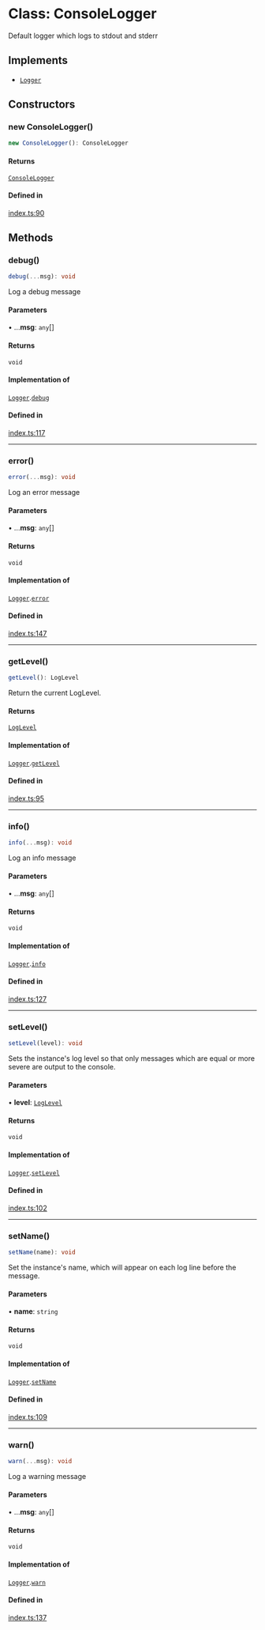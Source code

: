 # Class: ConsoleLogger

Default logger which logs to stdout and stderr

## Implements

- [`Logger`](../interfaces/Logger.md)

## Constructors

### new ConsoleLogger()

```ts
new ConsoleLogger(): ConsoleLogger
```

#### Returns

[`ConsoleLogger`](ConsoleLogger.md)

#### Defined in

[index.ts:90](https://github.com/slackapi/node-slack-sdk/blob/c15385ef93ccdde9702f52f7d1f445999203d794/packages/logger/src/index.ts#L90)

## Methods

### debug()

```ts
debug(...msg): void
```

Log a debug message

#### Parameters

• ...**msg**: `any`[]

#### Returns

`void`

#### Implementation of

[`Logger`](../interfaces/Logger.md).[`debug`](../interfaces/Logger.md#debug)

#### Defined in

[index.ts:117](https://github.com/slackapi/node-slack-sdk/blob/c15385ef93ccdde9702f52f7d1f445999203d794/packages/logger/src/index.ts#L117)

***

### error()

```ts
error(...msg): void
```

Log an error message

#### Parameters

• ...**msg**: `any`[]

#### Returns

`void`

#### Implementation of

[`Logger`](../interfaces/Logger.md).[`error`](../interfaces/Logger.md#error)

#### Defined in

[index.ts:147](https://github.com/slackapi/node-slack-sdk/blob/c15385ef93ccdde9702f52f7d1f445999203d794/packages/logger/src/index.ts#L147)

***

### getLevel()

```ts
getLevel(): LogLevel
```

Return the current LogLevel.

#### Returns

[`LogLevel`](../enumerations/LogLevel.md)

#### Implementation of

[`Logger`](../interfaces/Logger.md).[`getLevel`](../interfaces/Logger.md#getlevel)

#### Defined in

[index.ts:95](https://github.com/slackapi/node-slack-sdk/blob/c15385ef93ccdde9702f52f7d1f445999203d794/packages/logger/src/index.ts#L95)

***

### info()

```ts
info(...msg): void
```

Log an info message

#### Parameters

• ...**msg**: `any`[]

#### Returns

`void`

#### Implementation of

[`Logger`](../interfaces/Logger.md).[`info`](../interfaces/Logger.md#info)

#### Defined in

[index.ts:127](https://github.com/slackapi/node-slack-sdk/blob/c15385ef93ccdde9702f52f7d1f445999203d794/packages/logger/src/index.ts#L127)

***

### setLevel()

```ts
setLevel(level): void
```

Sets the instance's log level so that only messages which are equal or more severe are output to the console.

#### Parameters

• **level**: [`LogLevel`](../enumerations/LogLevel.md)

#### Returns

`void`

#### Implementation of

[`Logger`](../interfaces/Logger.md).[`setLevel`](../interfaces/Logger.md#setlevel)

#### Defined in

[index.ts:102](https://github.com/slackapi/node-slack-sdk/blob/c15385ef93ccdde9702f52f7d1f445999203d794/packages/logger/src/index.ts#L102)

***

### setName()

```ts
setName(name): void
```

Set the instance's name, which will appear on each log line before the message.

#### Parameters

• **name**: `string`

#### Returns

`void`

#### Implementation of

[`Logger`](../interfaces/Logger.md).[`setName`](../interfaces/Logger.md#setname)

#### Defined in

[index.ts:109](https://github.com/slackapi/node-slack-sdk/blob/c15385ef93ccdde9702f52f7d1f445999203d794/packages/logger/src/index.ts#L109)

***

### warn()

```ts
warn(...msg): void
```

Log a warning message

#### Parameters

• ...**msg**: `any`[]

#### Returns

`void`

#### Implementation of

[`Logger`](../interfaces/Logger.md).[`warn`](../interfaces/Logger.md#warn)

#### Defined in

[index.ts:137](https://github.com/slackapi/node-slack-sdk/blob/c15385ef93ccdde9702f52f7d1f445999203d794/packages/logger/src/index.ts#L137)
